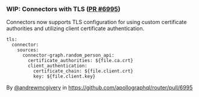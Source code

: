 ### WIP: Connectors with TLS ([PR #6995](https://github.com/apollographql/router/pull/6995))

Connectors now supports TLS configuration for using custom certificate authorities and utilizing client certificate authentication.

```
tls:
  connector:
    sources:
      connector-graph.random_person_api:
        certificate_authorities: ${file.ca.crt}
        client_authentication:
          certificate_chain: ${file.client.crt}
          key: ${file.client.key}
```

By [@andrewmcgivery](https://github.com/andrewmcgivery) in https://github.com/apollographql/router/pull/6995

